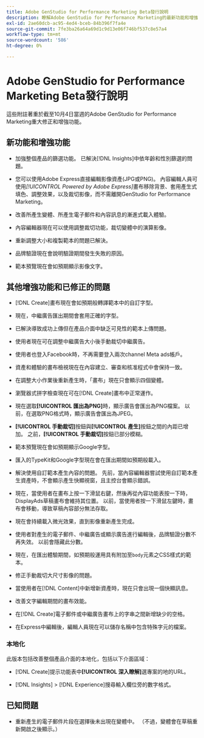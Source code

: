 ```yaml
---
title: Adobe GenStudio for Performance Marketing Beta發行說明
description: 瞭解Adobe GenStudio for Performance Marketing的最新功能和增強功能。
exl-id: 2ae60dcb-ac95-4ed4-bceb-84b396f7fa4e
source-git-commit: 7fe3ba26a64a69d1c9d13e06f746bf537c8e57a4
workflow-type: tm+mt
source-wordcount: '586'
ht-degree: 0%

---
```


# Adobe GenStudio for Performance Marketing Beta發行說明

這些附註著重於截至10月4日當週的Adobe GenStudio for Performance Marketing重大修正和增強功能。

## 新功能和增強功能

* 加強整個產品的篩選功能。 已解決[!DNL Insights]中依年齡和性別篩選的問題。 <!-- GS-1198 -->

* 您可以使用Adobe Express直接編輯影像資產(JPG或PNG)。 內容編輯人員可使用&#x200B;_[!UICONTROL Powered by Adobe Express]_&#x200B;畫布移除背景、套用產生式填色、調整效果，以及裁切影像，而不需離開GenStudio for Performance Marketing。<!-- GS-4615 -->

* 改善所產生變體、所產生電子郵件和內容訊息的漸進式載入體驗。<!-- GS-4651 3062-->

* 內容編輯器現在可以使用調整裁切功能，裁切變體中的演算影像。<!-- GS-2342 -->

* 重新調整大小和複製範本的問題已解決。<!-- GS-4895 -->

* 品牌驗證現在會說明驗證期間發生失敗的原因。

* 範本預覽現在會如預期顯示影像文字。<!-- GS-5917 -->

## 其他增強功能和已修正的問題

* [!DNL Create]畫布現在會如預期般轉譯範本中的自訂字型。<!-- GS-3415 -->

* 現在，中繼廣告匯出期間會套用正確的字型。<!-- GS-5875 -->

* 已解決導致成功上傳但在產品介面中缺乏可見性的範本上傳問題。<!-- GS-4815 5650-->

* 使用者現在可在調整中繼廣告大小後手動裁切中繼廣告。<!-- GS-5871 -->

* 使用者也登入Facebook時，不再需要登入兩次channel Meta ads帳戶。<!-- GS-3009 -->

* 資產和體驗的畫布檢視現在在內容建立、審查和核准程式中會保持一致。<!-- GS-5877 -->

* 在調整大小作業後重新產生時，「畫布」現在只會顯示四個變體。<!-- GS-5869 -->

* 瀏覽器式拼字檢查現在可在[!DNL Create]畫布中正常運作。<!-- GS-5760 -->

* 現在選取&#x200B;**[!UICONTROL 匯出為PNG]**&#x200B;時，顯示廣告會匯出為PNG檔案。 以前，在選取PNG格式時，顯示廣告會匯出為JPEG。<!-- GS-5545 -->

* **[!UICONTROL 手動裁切]**&#x200B;按鈕與&#x200B;**[!UICONTROL 產生]**&#x200B;按鈕之間的內距已增加。 之前，**[!UICONTROL 手動裁切]**&#x200B;按鈕已部分模糊。<!-- GS-6084 -->

* 範本預覽現在會如預期顯示Google字型。<!-- GS-5946 -->

* 匯入的TypeKit和Google字型現在會在匯出期間如預期般載入。<!-- GS-5948 -->

* 解決使用自訂範本產生內容的問題。 先前，當內容編輯器嘗試使用自訂範本產生資產時，不會顯示產生快顯視窗，且主控台會顯示錯誤。<!-- GS-5262 -->

* 現在，當使用者在畫布上按一下滑鼠右鍵，然後再從內容功能表按一下時，DisplayAds草稿畫布會維持其位置。 以前，當使用者按一下滑鼠左鍵時，畫布會移動，導致草稿內容部分無法存取。 <!-- GS-5687 -->

* 現在會持續載入微光效果，直到影像重新產生完成。 <!-- GS-5811 -->

* 使用者對產生的電子郵件、中繼廣告或顯示廣告進行編輯後，品牌驗證分數不再失效。 以前會隱藏此分數。<!-- GS-5379 -->

* 現在，在匯出體驗期間，如預期般運用具有附加至`body`元素之CSS樣式的範本。<!-- GS-5947 -->

* 修正手動裁切大尺寸影像的問題。<!-- GS-6039 -->

* 當使用者在[!DNL Content]中新增新資產時，現在只會出現一個快顯訊息。<!-- GS-5020 -->

* 改善文字編輯期間的畫布效能。 <!-- GS-5118 -->

* 在[!DNL Create]電子郵件或中繼廣告畫布上的字串之間新增缺少的空格。<!-- GS-5019 -->

* 在Express中編輯後，編輯人員現在可以儲存名稱中包含特殊字元的檔案。<!-- GS-6131 -->

### 本地化

此版本包括改善整個產品介面的本地化，包括以下介面區域：

* [!DNL Create]提示功能表中&#x200B;**[!UICONTROL 深入瞭解]**&#x200B;選專案的地的URL。<!-- GS-5029 -->

* [!DNL Insights] > [!DNL Experience]搜尋輸入欄位旁的數字格式。<!-- GS-4494 -->

## 已知問題

* 重新產生的電子郵件片段在選擇後未出現在變體中。 （不過，變體會在草稿重新開啟之後顯示。） <!-- GS-5913 -->